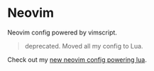 # Neovim

Neovim config powered by vimscript.
> deprecated. Moved all my config to Lua.

Check out my [new neovim config powering lua](https://github.com/7ze/neovim).
